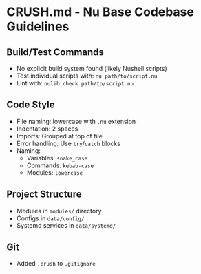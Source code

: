 # CRUSH.md - Nu Base Codebase Guidelines

## Build/Test Commands
- No explicit build system found (likely Nushell scripts)
- Test individual scripts with: `nu path/to/script.nu`
- Lint with: `nulib check path/to/script.nu`

## Code Style
- File naming: lowercase with `.nu` extension
- Indentation: 2 spaces
- Imports: Grouped at top of file
- Error handling: Use `try`/`catch` blocks
- Naming:
  - Variables: `snake_case`
  - Commands: `kebab-case`
  - Modules: `lowercase`

## Project Structure
- Modules in `modules/` directory
- Configs in `data/config/`
- Systemd services in `data/systemd/`

## Git
- Added `.crush` to `.gitignore`